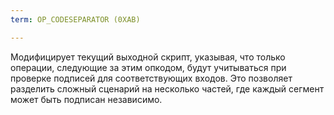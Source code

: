 ```yaml
---
term: OP_CODESEPARATOR (0XAB)

---
```

Модифицирует текущий выходной скрипт, указывая, что только операции, следующие за этим опкодом, будут учитываться при проверке подписей для соответствующих входов. Это позволяет разделить сложный сценарий на несколько частей, где каждый сегмент может быть подписан независимо.